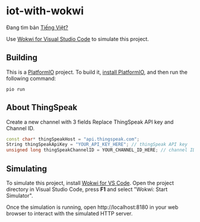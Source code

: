# iot-with-wokwi
Đang tìm bản [Tiếng Việt?](README_vi.md)

Use [Wokwi for Visual Studio Code](https://marketplace.visualstudio.com/items?itemName=wokwi.wokwi-vscode) to simulate this project.
## Building

This is a [PlatformIO](https://platformio.org) project. To build it, [install PlatformIO](https://docs.platformio.org/en/latest/core/installation/index.html), and then run the following command:

```
pio run
```

## About ThingSpeak

Create a new channel with 3 fields
Replace ThingSpeak API key and Channel ID.

```cpp
const char* thingSpeakHost = "api.thingspeak.com";
String thingSpeakApiKey = "YOUR_API_KEY_HERE"; // thingSpeak API key
unsigned long thingSpeakChannelID = YOUR_CHANNEL_ID_HERE; // channel ID
```

## Simulating

To simulate this project, install [Wokwi for VS Code](https://marketplace.visualstudio.com/items?itemName=wokwi.wokwi-vscode). Open the project directory in Visual Studio Code, press **F1** and select "Wokwi: Start Simulator".

Once the simulation is running, open http://localhost:8180 in your web browser to interact with the simulated HTTP server.
